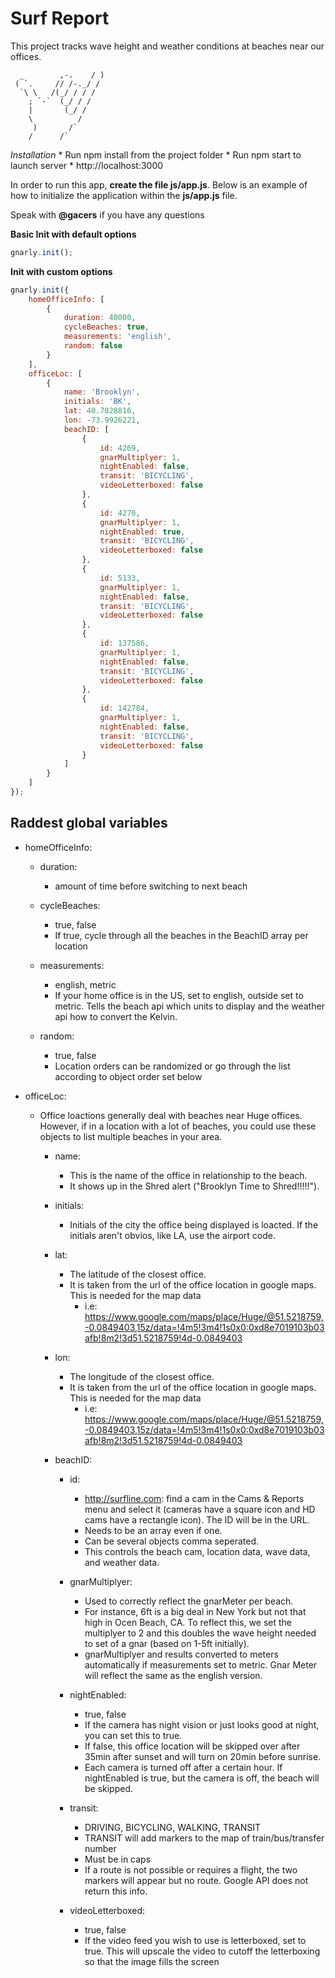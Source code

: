 # Surf Report

This project tracks wave height and weather conditions at beaches near our offices.

      _        ,-.    / )
     ( `.     // /-._/ /
      `\ \   /(_/ / / /
        ; `-`  (_/ / /
        |       (_/ /
        \          /
         )       /`
        /      /`


_Installation_
    * Run npm install from the project folder
    * Run npm start to launch server
    * http://localhost:3000

In order to run this app, __create the file js/app.js__.  Below is an example of how to initialize the application within the __js/app.js__ file.

Speak with __@gacers__ if you have any questions

__Basic Init with default options__
```javascript
gnarly.init();
```

__Init with custom options__
```javascript
gnarly.init({
    homeOfficeInfo: [
        {
            duration: 40000,
            cycleBeaches: true,
            measurements: 'english',
            random: false
        }
    ],
    officeLoc: [
        {
            name: 'Brooklyn',
            initials: 'BK',
            lat: 40.7028816,
            lon: -73.9926221,
            beachID: [
                {
                    id: 4269,
                    gnarMultiplyer: 1,
                    nightEnabled: false,
                    transit: 'BICYCLING',
                    videoLetterboxed: false
                },
                {
                    id: 4270,
                    gnarMultiplyer: 1,
                    nightEnabled: true,
                    transit: 'BICYCLING',
                    videoLetterboxed: false
                },
                {
                    id: 5133,
                    gnarMultiplyer: 1,
                    nightEnabled: false,
                    transit: 'BICYCLING',
                    videoLetterboxed: false
                },
                {
                    id: 137586,
                    gnarMultiplyer: 1,
                    nightEnabled: false,
                    transit: 'BICYCLING',
                    videoLetterboxed: false
                },
                {
                    id: 142784,
                    gnarMultiplyer: 1,
                    nightEnabled: false,
                    transit: 'BICYCLING',
                    videoLetterboxed: false
                }
            ]
        }
    ]
});
```

## Raddest global variables

* homeOfficeInfo:
    * duration:
        * amount of time before switching to next beach
        
    * cycleBeaches:
        * true, false
        * If true, cycle through all the beaches in the BeachID array per location

    * measurements: 
        * english, metric
        * If your home office is in the US, set to english, outside set to metric. Tells the beach api which units to display and the weather api how to convert the Kelvin.
    
    * random: 
        * true, false
        * Location orders can be randomized or go through the list according to object order set below

* officeLoc:
    * Office loactions generally deal with beaches near Huge offices.  However, if in a location with a lot of beaches, you could use these objects to list multiple beaches in your area.
        
        * name:
            * This is the name of the office in relationship to the beach.  
            * It shows up in the Shred alert ("Brooklyn Time to Shred!!!!!").

        * initials:
            * Initials of the city the office being displayed is loacted. If the initials aren't obvios, like LA, use the airport code.

        * lat:
            * The latitude of the closest office.  
            * It is taken from the url of the office location in google maps.  This is needed for the map data
                * i.e: https://www.google.com/maps/place/Huge/@51.5218759,-0.0849403,15z/data=!4m5!3m4!1s0x0:0xd8e7019103b03afb!8m2!3d51.5218759!4d-0.0849403

        * lon:
            * The longitude of the closest office.  
            * It is taken from the url of the office location in google maps.  This is needed for the map data
                * i.e: https://www.google.com/maps/place/Huge/@51.5218759,-0.0849403,15z/data=!4m5!3m4!1s0x0:0xd8e7019103b03afb!8m2!3d51.5218759!4d-0.0849403

        * beachID: 
            * id:
                * http://surfline.com: find a cam in the Cams & Reports menu and select it (cameras have a square icon and HD cams have a rectangle icon).  The ID will be in the URL.
                * Needs to be an array even if one.
                * Can be several objects comma seperated.
                * This controls the beach cam, location data, wave data, and weather data.

            * gnarMultiplyer:
                * Used to correctly reflect the gnarMeter per beach.
                * For instance, 6ft is a big deal in New York but not that high in Ocen Beach, CA.  To reflect this, we set the multiplyer to 2 and this doubles the wave height needed to set of a gnar (based on 1-5ft initially).
                * gnarMultiplyer and results converted to meters automatically if measurements set to metric.  Gnar Meter will reflect the same as the english version.
            
            * nightEnabled:
                * true, false
                * If the camera has night vision or just looks good at night, you can set this to true.
                * If false, this office location will be skipped over after 35min after sunset and will turn on 20min before sunrise.
                * Each camera is turned off after a certain hour.  If nightEnabled is true, but the camera is off, the beach will be skipped.
            
            * transit: 
                * DRIVING, BICYCLING, WALKING, TRANSIT
                * TRANSIT will add markers to the map of train/bus/transfer number
                * Must be in caps
                * If a route is not possible or requires a flight, the two markers will appear but no route.  Google API does not return this info.

            * videoLetterboxed: 
                * true, false
                * If the video feed you wish to use is letterboxed, set to true.  This will upscale the video to cutoff the letterboxing so that the image fills the screen
